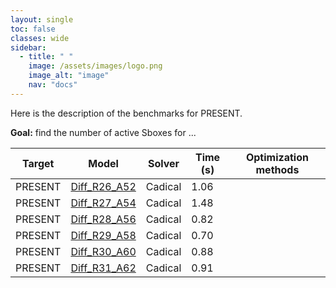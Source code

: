 ```yaml
---
layout: single
toc: false
classes: wide
sidebar:  
  - title: " "
    image: /assets/images/logo.png
    image_alt: "image"
    nav: "docs"
---
```


Here is the description of the benchmarks for PRESENT. 

**Goal:** find the number of active Sboxes for ... 

| Target | Model    | Solver  | Time (s)   | Optimization methods |
| --------| -------- | ------- |------- | ------- |
| PRESENT   | [Diff_R26_A52](../models/PRESENT/Problem-Round26-Active52.cnf)  | Cadical  | 1.06  |    | 
| PRESENT   | [Diff_R27_A54](../models/PRESENT/Problem-Round27-Active54.cnf)  | Cadical  | 1.48  |    | 
| PRESENT   | [Diff_R28_A56](../models/PRESENT/Problem-Round28-Active56.cnf)  | Cadical  | 0.82  |    | 
| PRESENT   | [Diff_R29_A58](../models/PRESENT/Problem-Round29-Active58.cnf)  | Cadical  | 0.70  |    | 
| PRESENT   | [Diff_R30_A60](../models/PRESENT/Problem-Round30-Active60.cnf)  | Cadical  | 0.88  |    | 
| PRESENT   | [Diff_R31_A62](../models/PRESENT/Problem-Round31-Active62.cnf)  | Cadical  | 0.91  |    |
